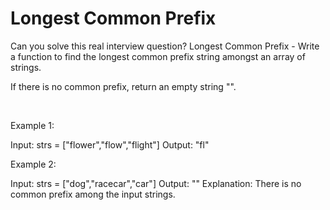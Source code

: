 # Longest Common Prefix

Can you solve this real interview question? Longest Common Prefix - Write a function to find the longest common prefix string amongst an array of strings.

If there is no common prefix, return an empty string "".

 

Example 1:


Input: strs = ["flower","flow","flight"]
Output: "fl"


Example 2:


Input: strs = ["dog","racecar","car"]
Output: ""
Explanation: There is no common prefix among the input strings.